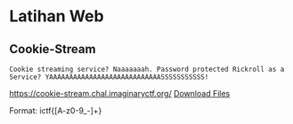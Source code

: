 # Latihan Web

## Cookie-Stream

```
Cookie streaming service? Naaaaaaah. Password protected Rickroll as a Service? YAAAAAAAAAAAAAAAAAAAAAAAAAAAASSSSSSSSSSS!
```

https://cookie-stream.chal.imaginaryctf.org/
<a href="./resource/app.zip">Download Files</a>

Format: ictf{[A-z0-9_-]+}
